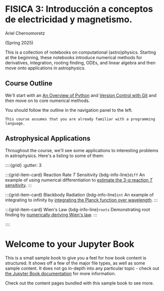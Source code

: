 FISICA 3: Introducción a conceptos de electricidad y magnetismo.
===================================

Ariel Chernomoretz

(Spring 2025)

This is a collection of notebooks on computational (astro)physics.
Starting at the beginning, these notebooks introduce numerical methods
for derivatives, integration, rooting finding, ODEs, and linear algebra
and then move onto applications in astrophysics.


Course Outline
--------------

We'll start with an [An Overview of Python](https://zingale.github.io/computational_astrophysics/python/jupyter.html)
and [Version Control with Git](https://zingale.github.io/computational_astrophysics/git/version-control.html) and then
move on to core numerical methods.

You should follow the outline in the navigation panel to the left.

```{note}
This course assumes that you are already familiar with a programming language.
```


Astrophysical Applications
--------------------------

Throughout the course, we'll see some applications to interesting problems in astrophysics.  Here's a listing
to some of them:

::::{grid}
:gutter: 3

:::{grid-item-card} Reaction Rate $T$ Sensitivity
{bdg-info-line}`diff`
An example of using numerical differentiation to
[estimate the 3-$\alpha$ reaction $T$ sensitivity](https://zingale.github.io/computational_astrophysics/basics/diff-int/application-rate-temperature-sensitivity.html).
:::

:::{grid-item-card} Blackbody Radiation
{bdg-info-line}`int`
An example of integrating to infinity by
[integrating the Planck function over wavelength](https://zingale.github.io/computational_astrophysics/basics/diff-int/application-blackbody.html).
:::

:::{grid-item-card} Wien's Law
{bdg-info-line}`roots`
Demonstrating root finding by
[numerically deriving Wien's law](https://zingale.github.io/computational_astrophysics/basics/roots/application-wiens.html).
:::


::::



# Welcome to your Jupyter Book

This is a small sample book to give you a feel for how book content is
structured.
It shows off a few of the major file types, as well as some sample content.
It does not go in-depth into any particular topic - check out [the Jupyter Book documentation](https://jupyterbook.org) for more information.

Check out the content pages bundled with this sample book to see more.

```{tableofcontents}
```
